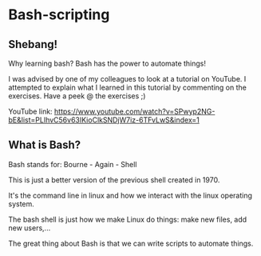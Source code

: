 # Bash-scripting

## Shebang!

Why learning bash?
Bash has the power to automate things!

I was advised by one of my colleagues to look at a tutorial on YouTube.
I attempted to explain what I learned in this tutorial by commenting on the exercises.
Have a peek @ the exercises ;)

YouTube link: https://www.youtube.com/watch?v=SPwyp2NG-bE&list=PLIhvC56v63IKioClkSNDjW7iz-6TFvLwS&index=1

## What is Bash?

Bash stands for: Bourne - Again - Shell



This is just a better version of the previous shell created in 1970.

It's the command line in linux and how we interact with the linux operating system.

The bash shell is just how we make Linux do things: make new files, add new users,...

The great thing about Bash is that we can write scripts to automate things.